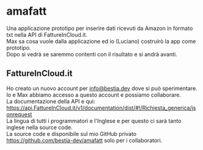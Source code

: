 # amafatt

[comment]: # (lmake_readme cargo.toml data start)

[comment]: # (lmake_readme cargo.toml data end)  
Una applicazione prototipo per inserire dati ricevuti da Amazon in formato txt nella API di FattureInCloud.it.  
Max sa cosa vuole dalla applicazione ed io (Luciano) costruirò la app come prototipo.  
Dopo si vedrà se saremmo contenti con il risultato e si andrà avanti.  
## FattureInCloud.it
Ho creato un nuovo account per info@bestia.dev dove si può sperimentare.  
Io e Max abbiamo accesso a questo account e possiamo collaborare.  
La documentazione della API e qui:  
https://api.FattureInCloud.it/v1/documentation/dist/#!/Richiesta_generica/jsonrequest  
La lingua di tutti i programmatori e l'Inglese e per questo ci sarà tanto inglese nella source code.  
La source code e disponibile sul mio GitHub privato https://github.com/bestia-dev/amafatt solo per i collaboratori.  

